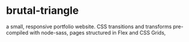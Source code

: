 # brutal-triangle
a small, responsive portfolio website. CSS transitions and transforms pre-compiled with node-sass, pages structured in Flex and CSS Grids, 
